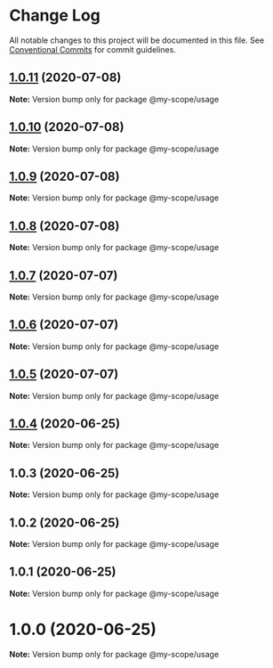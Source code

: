 # Change Log

All notable changes to this project will be documented in this file.
See [Conventional Commits](https://conventionalcommits.org) for commit guidelines.

## [1.0.11](https://github.com/Everettss/lerna-conventional-commits-example/compare/@my-scope/usage@1.0.9...@my-scope/usage@1.0.11) (2020-07-08)

**Note:** Version bump only for package @my-scope/usage





## [1.0.10](https://github.com/Everettss/lerna-conventional-commits-example/compare/@my-scope/usage@1.0.9...@my-scope/usage@1.0.10) (2020-07-08)

**Note:** Version bump only for package @my-scope/usage





## [1.0.9](https://github.com/Everettss/lerna-conventional-commits-example/compare/@my-scope/usage@1.0.8...@my-scope/usage@1.0.9) (2020-07-08)

**Note:** Version bump only for package @my-scope/usage





## [1.0.8](https://github.com/Everettss/lerna-conventional-commits-example/compare/@my-scope/usage@1.0.7...@my-scope/usage@1.0.8) (2020-07-08)

**Note:** Version bump only for package @my-scope/usage





## [1.0.7](https://github.com/Everettss/lerna-conventional-commits-example/compare/@my-scope/usage@1.0.6...@my-scope/usage@1.0.7) (2020-07-07)

**Note:** Version bump only for package @my-scope/usage





## [1.0.6](https://github.com/Everettss/lerna-conventional-commits-example/compare/@my-scope/usage@1.0.5...@my-scope/usage@1.0.6) (2020-07-07)

**Note:** Version bump only for package @my-scope/usage





## [1.0.5](https://github.com/Everettss/lerna-conventional-commits-example/compare/@my-scope/usage@1.0.4...@my-scope/usage@1.0.5) (2020-07-07)

**Note:** Version bump only for package @my-scope/usage





## [1.0.4](https://github.com/Everettss/lerna-conventional-commits-example/compare/@my-scope/usage@1.0.3...@my-scope/usage@1.0.4) (2020-06-25)

**Note:** Version bump only for package @my-scope/usage





## 1.0.3 (2020-06-25)

**Note:** Version bump only for package @my-scope/usage





## 1.0.2 (2020-06-25)

**Note:** Version bump only for package @my-scope/usage





## 1.0.1 (2020-06-25)

**Note:** Version bump only for package @my-scope/usage





<a name="1.0.0"></a>
# 1.0.0 (2020-06-25)




**Note:** Version bump only for package @my-scope/usage
